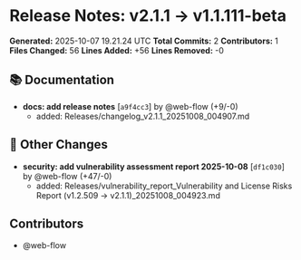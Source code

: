 # Release Notes: v2.1.1 → v1.1.111-beta

**Generated:** 2025-10-07 19.21.24 UTC
**Total Commits:** 2
**Contributors:** 1
**Files Changed:** 56
**Lines Added:** +56
**Lines Removed:** -0

## 📚 Documentation

- **docs: add release notes** [`a9f4cc3`] by @web-flow (+9/-0)
  - added: Releases/changelog_v2.1.1_20251008_004907.md

## 📝 Other Changes

- **security: add vulnerability assessment report 2025-10-08** [`df1c030`] by @web-flow (+47/-0)
  - added: Releases/vulnerability_report_Vulnerability and License Risks Report (v1.2.509 → v2.1.1)_20251008_004923.md

## Contributors

- @web-flow

